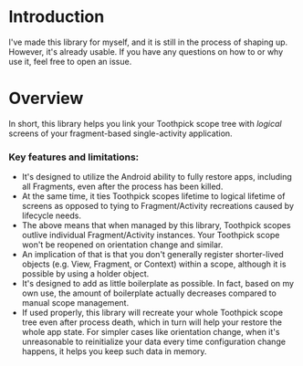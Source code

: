 # Introduction

I've made this library for myself, and it is still in the process of shaping up.
However, it's already usable. If you have any questions on how to or why use it, feel free to open an issue.

# Overview

In short, this library helps you link your Toothpick scope tree with *logical* screens of your fragment-based single-activity application.

### Key features and limitations:

- It's designed to utilize the Android ability to fully restore apps, including all Fragments, even after the process has been killed.
- At the same time, it ties Toothpick scopes lifetime to logical lifetime of screens as opposed to tying to Fragment/Activity recreations caused by lifecycle needs.
- The above means that when managed by this library, Toothpick scopes outlive individual Fragment/Activity instances. Your Toothpick scope won't be reopened on orientation change and similar.
- An implication of that is that you don't generally register shorter-lived objects (e.g. View, Fragment, or Context) within a scope, although it is possible by using a holder object.
- It's designed to add as little boilerplate as possible. In fact, based on my own use, the amount of boilerplate actually decreases compared to manual scope management.
- If used properly, this library will recreate your whole Toothpick scope tree even after process death, which in turn will help your restore the whole app state. For simpler cases like orientation change, when it's unreasonable to reinitialize your data every time configuration change happens, it helps you keep such data in memory.
